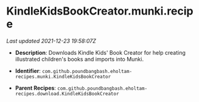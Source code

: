 # KindleKidsBookCreator.munki.recipe

_Last updated 2021-12-23 19:58:07Z_

- **Description**: Downloads Kindle Kids' Book Creator for help creating illustrated children's books and imports into Munki.

- **Identifier**: `com.github.poundbangbash.eholtam-recipes.munki.KindleKidsBookCreator`

- **Parent Recipes**: `com.github.poundbangbash.eholtam-recipes.download.KindleKidsBookCreator`
